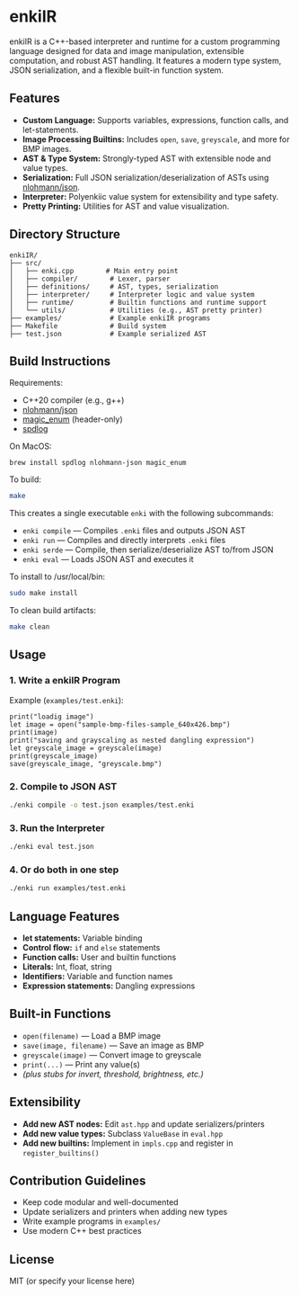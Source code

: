 # enkiIR

enkiIR is a C++-based interpreter and runtime for a custom programming language designed for data and image manipulation, extensible computation, and robust AST handling. It features a modern type system, JSON serialization, and a flexible built-in function system.

## Features
- **Custom Language:** Supports variables, expressions, function calls, and let-statements.
- **Image Processing Builtins:** Includes `open`, `save`, `greyscale`, and more for BMP images.
- **AST & Type System:** Strongly-typed AST with extensible node and value types.
- **Serialization:** Full JSON serialization/deserialization of ASTs using [nlohmann/json](https://github.com/nlohmann/json).
- **Interpreter:** Polyenkiic value system for extensibility and type safety.
- **Pretty Printing:** Utilities for AST and value visualization.

## Directory Structure
```
enkiIR/
├── src/
│   ├── enki.cpp        # Main entry point
│   ├── compiler/        # Lexer, parser
│   ├── definitions/     # AST, types, serialization
│   ├── interpreter/     # Interpreter logic and value system
│   ├── runtime/         # Builtin functions and runtime support
│   └── utils/           # Utilities (e.g., AST pretty printer)
├── examples/            # Example enkiIR programs
├── Makefile             # Build system
├── test.json            # Example serialized AST
```

## Build Instructions
Requirements:
- C++20 compiler (e.g., g++)
- [nlohmann/json](https://github.com/nlohmann/json)
- [magic_enum](https://github.com/Neargye/magic_enum) (header-only)
- [spdlog](https://github.com/gabime/spdlog)

On MacOS:
```
brew install spdlog nlohmann-json magic_enum
```

To build:
```sh
make
```

This creates a single executable `enki` with the following subcommands:
- `enki compile` — Compiles `.enki` files and outputs JSON AST
- `enki run`     — Compiles and directly interprets `.enki` files
- `enki serde`   — Compile, then serialize/deserialize AST to/from JSON
- `enki eval`    — Loads JSON AST and executes it

To install to /usr/local/bin:
```sh
sudo make install
```

To clean build artifacts:
```sh
make clean
```

## Usage
### 1. Write a enkiIR Program
Example (`examples/test.enki`):
```enki
print("loadig image")
let image = open("sample-bmp-files-sample_640x426.bmp")
print(image)
print("saving and grayscaling as nested dangling expression")
let greyscale_image = greyscale(image)
print(greyscale_image)
save(greyscale_image, "greyscale.bmp")
```

### 2. Compile to JSON AST
```sh
./enki compile -o test.json examples/test.enki
```

### 3. Run the Interpreter
```sh
./enki eval test.json
```

### 4. Or do both in one step
```sh
./enki run examples/test.enki
```

## Language Features
- **let statements:** Variable binding
- **Control flow:** `if` and `else` statements
- **Function calls:** User and builtin functions
- **Literals:** Int, float, string
- **Identifiers:** Variable and function names
- **Expression statements:** Dangling expressions

## Built-in Functions
- `open(filename)` — Load a BMP image
- `save(image, filename)` — Save an image as BMP
- `greyscale(image)` — Convert image to greyscale
- `print(...)` — Print any value(s)
- *(plus stubs for invert, threshold, brightness, etc.)*

## Extensibility
- **Add new AST nodes:** Edit `ast.hpp` and update serializers/printers
- **Add new value types:** Subclass `ValueBase` in `eval.hpp`
- **Add new builtins:** Implement in `impls.cpp` and register in `register_builtins()`

## Contribution Guidelines
- Keep code modular and well-documented
- Update serializers and printers when adding new types
- Write example programs in `examples/`
- Use modern C++ best practices

## License
MIT (or specify your license here) 